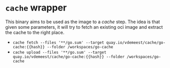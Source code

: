 # `cache` wrapper

This binary aims to be used as the image to a *cache* step. The idea
is that given some parameters, it will try to fetch an existing oci
image and extract the cache to the right place.

- `cache fetch --files '**/go.sum' --target quay.io/vdemeest/cache/go-cache:{{hash}} --folder /workspaces/go-cache`
- `cache upload --files '**/go.sum' --target quay.io/vdemeest/cache/go-cache:{{hash}} --folder /workspaces/go-cache`

